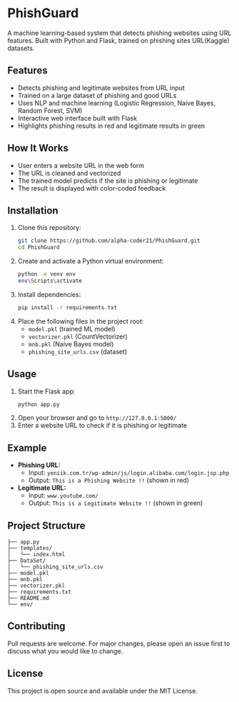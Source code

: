 # PhishGuard
A machine learning-based system that detects phishing websites using URL features. Built with Python and Flask, trained on phishing sites URL(Kaggle) datasets.

## Features
- Detects phishing and legitimate websites from URL input
- Trained on a large dataset of phishing and good URLs
- Uses NLP and machine learning (Logistic Regression, Naive Bayes, Random Forest, SVM)
- Interactive web interface built with Flask
- Highlights phishing results in red and legitimate results in green

## How It Works
- User enters a website URL in the web form
- The URL is cleaned and vectorized
- The trained model predicts if the site is phishing or legitimate
- The result is displayed with color-coded feedback

## Installation
1. Clone this repository:
   ```bash
   git clone https://github.com/alpha-coder21/PhishGuard.git
   cd PhishGuard
   ```
2. Create and activate a Python virtual environment:
   ```bash
   python -m venv env
   env\Scripts\activate
   ```
3. Install dependencies:
   ```bash
   pip install -r requirements.txt
   ```
4. Place the following files in the project root:
   - `model.pkl` (trained ML model)
   - `vectorizer.pkl` (CountVectorizer)
   - `mnb.pkl` (Naive Bayes model)
   - `phishing_site_urls.csv` (dataset)

## Usage
1. Start the Flask app:
   ```bash
   python app.py
   ```
2. Open your browser and go to `http://127.0.0.1:5000/`
3. Enter a website URL to check if it is phishing or legitimate

## Example
- **Phishing URL:**
  - Input: `yeniik.com.tr/wp-admin/js/login.alibaba.com/login.jsp.php`
  - Output: `This is a Phishing Website !!` (shown in red)
- **Legitimate URL:**
  - Input: `www.youtube.com/`
  - Output: `This is a Legitimate Website !!` (shown in green)

## Project Structure
```
├── app.py
├── templates/
│   └── index.html
├── DataSet/
│   └── phishing_site_urls.csv
├── model.pkl
├── mnb.pkl
├── vectorizer.pkl
├── requirements.txt
├── README.md
└── env/
```

## Contributing
Pull requests are welcome. For major changes, please open an issue first to discuss what you would like to change.

## License
This project is open source and available under the MIT License.

